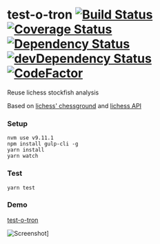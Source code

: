 # test-o-tron [![Build Status](https://travis-ci.org/tailuge/test-o-tron.svg?branch=master)](https://travis-ci.org/tailuge/test-o-tron/) [![Coverage Status](https://coveralls.io/repos/github/tailuge/test-o-tron/badge.svg?branch=master)](https://coveralls.io/github/tailuge/test-o-tron?branch=master) [![Dependency Status](https://david-dm.org/tailuge/test-o-tron.svg)](https://david-dm.org/tailuge/test-o-tron) [![devDependency Status](https://david-dm.org/tailuge/test-o-tron/dev-status.svg)](https://david-dm.org/tailuge/test-o-tron#info=devDependencies) [![CodeFactor](https://www.codefactor.io/repository/github/tailuge/test-o-tron/badge)](https://www.codefactor.io/repository/github/tailuge/test-o-tron)

Reuse lichess stockfish analysis

Based on [lichess' chessground](https://github.com/ornicar/chessground-examples) and [lichess API](https://lichess.org/api)


### Setup

```
nvm use v9.11.1
npm install gulp-cli -g
yarn install
yarn watch 
```
### Test

```
yarn test
```

### Demo

[test-o-tron](https://tailuge.github.io/test-o-tron/index.html)

![Screenshot](https://tailuge.github.io/test-o-tron/assets/images/demo.png)]


